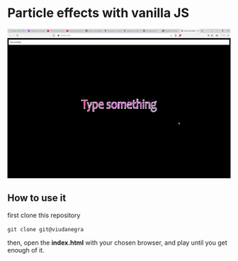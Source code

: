 # Particle effects with vanilla JS

<img src="./assets/demo.gif" width="600" height="338"/>

## How to use it

first clone this repository

```git clone git@viudanegra```

then, open the __index.html__ with your chosen browser, and play until you get enough of it.

